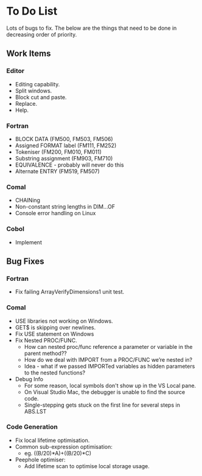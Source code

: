 # To Do List

Lots of bugs to fix. The below are the things that need to be done in
decreasing order of priority.

## Work Items

### Editor
* Editing capability.
* Split windows.
* Block cut and paste.
* Replace.
* Help.

### Fortran
* BLOCK DATA (FM500, FM503, FM506)
* Assigned FORMAT label (FM111, FM252)
* Tokeniser (FM200, FM010, FM011)
* Substring assignment (FM903, FM710)
* EQUIVALENCE - probably will never do this
* Alternate ENTRY (FM519, FM507)

### Comal
* CHAINing
* Non-constant string lengths in DIM...OF
* Console error handling on Linux

### Cobol
* Implement

## Bug Fixes

### Fortran
* Fix failing ArrayVerifyDimensions1 unit test.

### Comal
* USE libraries not working on Windows.
* GET$ is skipping over newlines.
* Fix USE statement on Windows
* Fix Nested PROC/FUNC.
  * How can nested proc/func reference a parameter or variable in the parent method??
  * How do we deal with IMPORT from a PROC/FUNC we’re nested in?
  * Idea - what if we passed IMPORTed variables as hidden parameters to the nested functions?
* Debug Info
  * For some reason, local symbols don't show up in the VS Local pane.
  * On Visual Studio Mac, the debugger is unable to find the source code.
  * Single-stepping gets stuck on the first line for several steps in ABS.LST

### Code Generation
* Fix local lifetime optimisation.
* Common sub-expression optimisation:
  - eg. ((B/20)*A)+((B/20)*C)
* Peephole optimiser:
  - Add lifetime scan to optimise local storage usage.
